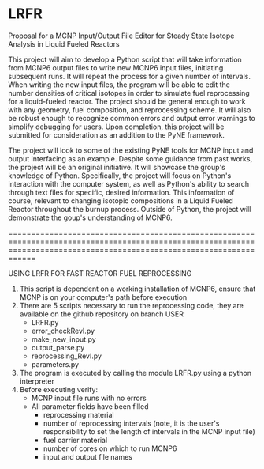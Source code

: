 
# LRFR

Proposal for a MCNP Input/Output File Editor for Steady State Isotope Analysis in Liquid Fueled Reactors

This project will aim to develop a Python script that will take information from MCNP6 output files to write new MCNP6 input files, initiating subsequent runs. It will repeat the process for a given number of intervals. When writing the new input files, the program will be able to edit the number densities of critical isotopes in order to simulate fuel reprocessing for a liquid-fueled reactor. The project should be general enough to work with any geometry, fuel composition, and reprocessing scheme. It will also be robust enough to recognize common errors and output error warnings to simplify debugging for users. Upon completion, this project will be submitted for consideration as an addition to the PyNE framework.

The project will look to some of the existing PyNE tools for MCNP input and output interfacing as an example. Despite some guidance from past works, the project will be an original initiative. It will showcase the group's knowledge of Python. Specifically, the project will focus on Python's interaction with the computer system, as well as Python's ability to search through text files for specific, desired information. This information of course, relevant to changing isotopic compositions in a Liquid Fueled Reactor throughout the burnup process. Outside of Python, the project will demonstrate the goup's understanding of MCNP6.


========================================================================================================================================================================

USING LRFR FOR FAST REACTOR FUEL REPROCESSING

1. This script is dependent on a working installation of MCNP6, ensure that MCNP is on your computer's path before execution
2. There are 5 scripts necessary to run the reprocessing code, they are available on the github repository on branch USER
	- LRFR.py
	- error_checkRevI.py
	- make_new_input.py
	- output_parse.py
	- reprocessing_RevI.py
	- parameters.py
3. The program is executed by calling the module LRFR.py using a python interpreter 
4. Before executing verify:
	- MCNP input file runs with no errors
	- All parameter fields have been filled
		- reprocessing material
		- number of reprocessing intervals (note, it is the user's responsibility to set the length of intervals in the MCNP input file)
		- fuel carrier material 
		- number of cores on which to run MCNP6
		- input and output file names
		
